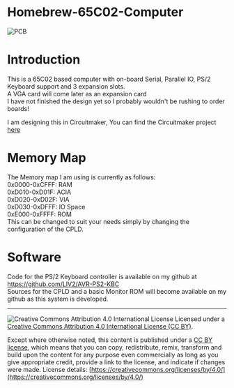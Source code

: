 # Homebrew-65C02-Computer

![PCB](https://raw.githubusercontent.com/LIV2/Homebrew-65C02-Computer/master/images/pcb.PNG)

# Introduction
This is a 65C02 based computer with on-board Serial, Parallel IO, PS/2 Keyboard support and 3 expansion slots.  
A VGA card will come later as an expansion card  
I have not finished the design yet so I probably wouldn't be rushing to order boards!  

I am designing this in Circuitmaker, You can find the Circuitmaker project [here](https://circuitmaker.com/Projects/Details/Matt-Harlum/6502-SBC)  

# Memory Map
The Memory map I am using is currently as follows:  
0x0000-0xCFFF: RAM  
0xD010-0xD01F: ACIA  
0xD020-0xD02F: VIA  
0xD030-0xDFFF: IO Space  
0xE000-0xFFFF: ROM  
This can be changed to suit your needs simply by changing the configuration of the CPLD.  

# Software
Code for the PS/2 Keyboard controller is available on my github at https://github.com/LIV2/AVR-PS2-KBC  
Sources for the CPLD and a basic Monitor ROM will become available on my github as this system is developed.  

----
![Creative Commons Attribution 4.0 International License](https://github.com/creativecommons/cc-cert-core/blob/master/images/cc-by-88x31.png "CC BY")
Licensed under a [Creative Commons Attribution 4.0 International License (CC BY)](https://creativecommons.org/licenses/by/4.0/).

Except where otherwise noted, this content is published under a [CC BY license](https://creativecommons.org/licenses/by/4.0/), which means that you can copy, redistribute, remix, transform and build upon the content for any purpose even commercially as long as you give appropriate credit, provide a link to the license, and indicate if changes were made. License details: [https://creativecommons.org/licenses/by/4.0/](https://creativecommons.org/licenses/by/4.0/)